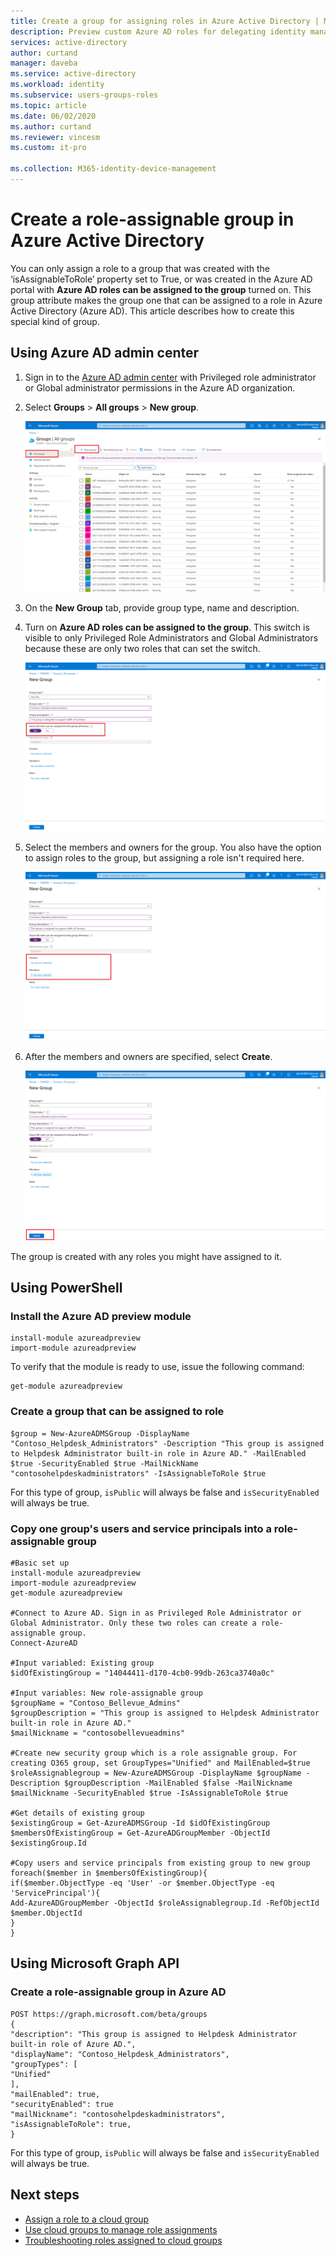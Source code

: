 ```yaml
---
title: Create a group for assigning roles in Azure Active Directory | Microsoft Docs
description: Preview custom Azure AD roles for delegating identity management. Manage Azure roles in the Azure portal, PowerShell, or Graph API.
services: active-directory
author: curtand
manager: daveba
ms.service: active-directory
ms.workload: identity
ms.subservice: users-groups-roles
ms.topic: article
ms.date: 06/02/2020
ms.author: curtand
ms.reviewer: vincesm
ms.custom: it-pro

ms.collection: M365-identity-device-management
---
```


# Create a role-assignable group in Azure Active Directory

You can only assign a role to a group that was created with the ‘isAssignableToRole’ property set to True, or was created in the Azure AD portal with **Azure AD roles can be assigned to the group** turned on. This group attribute makes the group one that can be assigned to a role in Azure Active Directory (Azure AD). This article describes how to create this special kind of group.

## Using Azure AD admin center

1. Sign in to the [Azure AD admin center](https://portal.azure.com/#blade/Microsoft_AAD_IAM/ActiveDirectoryMenuBlade/Overview) with Privileged role administrator or Global administrator permissions in the Azure AD organization.
1. Select **Groups** > **All groups** > **New group**.

   ![Open Azure Active Directory and create a new group](./media/roles-groups-create-eligible/new-group.png)

1. On the **New Group** tab, provide group type, name and description.
1. Turn on **Azure AD roles can be assigned to the group**. This switch is visible to only Privileged Role Administrators and Global Administrators because these are only two roles that can set the switch.

   ![Make the new group eligible for role assignment](./media/roles-groups-create-eligible/eligible-switch.png)

1. Select the members and owners for the group. You also have the option to assign roles to the group, but assigning a role isn't required here.

   ![Add members at the role-assignable group and assign roles](./media/roles-groups-create-eligible/specify-members.png)

1. After the members and owners are specified, select **Create**.

   ![The Create button is at the bottom of the page](./media/roles-groups-create-eligible/create-button.png)

The group is created with any roles you might have assigned to it.

## Using PowerShell

### Install the Azure AD preview module

    install-module azureadpreview
    import-module azureadpreview

To verify that the module is ready to use, issue the following command:

    get-module azureadpreview

### Create a group that can be assigned to role

    $group = New-AzureADMSGroup -DisplayName "Contoso_Helpdesk_Administrators" -Description "This group is assigned to Helpdesk Administrator built-in role in Azure AD." -MailEnabled $true -SecurityEnabled $true -MailNickName "contosohelpdeskadministrators" -IsAssignableToRole $true

For this type of group, `isPublic` will always be false and `isSecurityEnabled` will always be true.

### Copy one group's users and service principals into a role-assignable group

    #Basic set up
    install-module azureadpreview
    import-module azureadpreview
    get-module azureadpreview
    
    #Connect to Azure AD. Sign in as Privileged Role Administrator or Global Administrator. Only these two roles can create a role-assignable group.
    Connect-AzureAD
    
    #Input variabled: Existing group
    $idOfExistingGroup = "14044411-d170-4cb0-99db-263ca3740a0c"
    
    #Input variables: New role-assignable group
    $groupName = "Contoso_Bellevue_Admins"
    $groupDescription = "This group is assigned to Helpdesk Administrator built-in role in Azure AD."
    $mailNickname = "contosobellevueadmins"
    
    #Create new security group which is a role assignable group. For creating O365 group, set GroupTypes="Unified" and MailEnabled=$true
    $roleAssignablegroup = New-AzureADMSGroup -DisplayName $groupName -Description $groupDescription -MailEnabled $false -MailNickname $mailNickname -SecurityEnabled $true -IsAssignableToRole $true
    
    #Get details of existing group
    $existingGroup = Get-AzureADMSGroup -Id $idOfExistingGroup
    $membersOfExistingGroup = Get-AzureADGroupMember -ObjectId $existingGroup.Id

    #Copy users and service principals from existing group to new group
    foreach($member in $membersOfExistingGroup){
    if($member.ObjectType -eq 'User' -or $member.ObjectType -eq 'ServicePrincipal'){
    Add-AzureADGroupMember -ObjectId $roleAssignablegroup.Id -RefObjectId $member.ObjectId
    }
    }

## Using Microsoft Graph API

### Create a role-assignable group in Azure AD

    POST https://graph.microsoft.com/beta/groups
    {
    "description": "This group is assigned to Helpdesk Administrator built-in role of Azure AD.",
    "displayName": "Contoso_Helpdesk_Administrators",
    "groupTypes": [
    "Unified"
    ],
    "mailEnabled": true,
    "securityEnabled": true
    "mailNickname": "contosohelpdeskadministrators",
    "isAssignableToRole": true,
    }
For this type of group, `isPublic` will always be false and `isSecurityEnabled` will always be true.

## Next steps

- [Assign a role to a cloud group](roles-groups-assign-role.md)
- [Use cloud groups to manage role assignments](roles-groups-concept.md)
- [Troubleshooting roles assigned to cloud groups](roles-groups-faq-troubleshooting.md)
